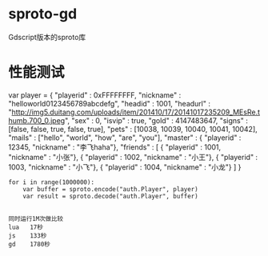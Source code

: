 ﻿# sproto-gd
Gdscript版本的sproto库


# 性能测试

var player = {
		"playerid" :  0xFFFFFFFF,
		"nickname" : "helloworld0123456789abcdefg",
		"headid"   : 1001,
		"headurl"  : "http://img5.duitang.com/uploads/item/201410/17/20141017235209_MEsRe.thumb.700_0.jpeg",
		"sex"      : 0,
		"isvip"    : true,
		"gold"     : 4147483647,
		"signs"    : [false, false, true, false, true],
		"pets"     : [10038, 10039, 10040, 10041, 10042],
		"mails"    : ["hello", "world", "how", "are", "you"],
		"master"   : { "playerid" : 12345, "nickname" : "李飞haha"},
		"friends"  : [
        	{ "playerid" : 1001, "nickname" : "小张"}, 
        	{ "playerid" : 1002, "nickname" : "小王"},
        	{ "playerid" : 1003, "nickname" : "小飞"},
        	{ "playerid" : 1004, "nickname" : "小龙"}
    	]
	}
	
	for i in range(1000000):
		var buffer = sproto.encode("auth.Player", player)
		var result = sproto.decode("auth.Player", buffer)
		
	
	同时运行1M次做比较
	lua   17秒
	js    133秒
	gd    1780秒